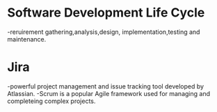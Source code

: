 # Software Development Life Cycle    
-reruirement gathering,analysis,design, implementation,testing and maintenance.
# Jira  
-powerful project management and issue tracking tool developed by Atlassian.
-Scrum is a popular Agile framework used for managing and completeing complex projects.
